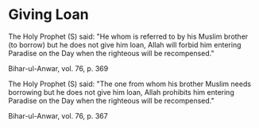 Giving Loan
===========

The Holy Prophet (S) said: "He whom is referred to by his Muslim brother
(to borrow) but he does not give him loan, Allah will forbid him
entering Paradise on the Day when the righteous will be recompensed."

Bihar-ul-Anwar, vol. 76, p. 369

The Holy Prophet (S) said: "The one from whom his brother Muslim needs
borrowing but he does not give him loan, Allah prohibits him entering
Paradise on the Day when the righteous will be recompensed."

Bihar-ul-Anwar, vol. 76, p. 367


